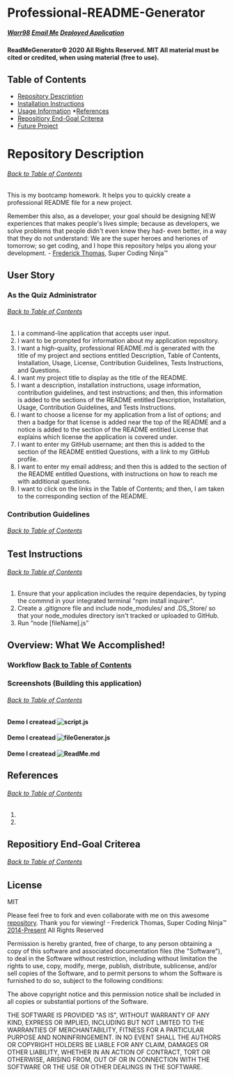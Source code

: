 # Professional-README-Generator
  ##### [Warr98](https://github.com/Warr98) [Email Me](hhuarun@gmail.com) [Deployed Application](https://www.youtube.com/channel/UCzyohHEJNSqklS1bwxmuVaA)
  #### ReadMeGenerator© 2020 All Rights Reserved.  MIT All material must be cited or credited, when using material (free to use).
  
  ## Table of Contents
  * [Repository Description](#Repository-Description)
  * [Installation Instructions](#Install)
  * [Usage Information](#Usage)
  *[References](#Ref)
  * [Repositiory End-Goal Criterea](#Criterea)
  * [Future Project](#Future-Project)
  
  # Repository Description
  ###### [Back to Table of Contents](#Table-of-Contents)
  This is my bootcamp homework. It helps you to quickly create a professional README file for a new project.
  
  Remember this also, as a developer, your goal should be designing NEW experiences that makes people's lives simple; because as developers, we solve problems that people didn't even knew they had- even better, in a way that they do not understand: We are the super heroes and heriones of tomorrow; so get coding, and I hope this repository helps you along your development. - [Frederick Thomas](https://www.linkedin.com/in/discoverfrederickthomas/), Super Coding Ninja™
  
  ## User Story
  ### As the Quiz Administrator
  ###### [Back to Table of Contents](#Table-of-Contents)
  1.   I a command-line application that accepts user input.
  2.   I want to be prompted for information about my application repository.
  3.   I want a high-quality, professional README.md is generated with the title of my project and sections entitled Description, Table of Contents, Installation, Usage, License, Contribution Guidelines, Tests Instructions, and Questions.
  4.   I want my project title to display as the title of the README.
  5.   I want a description, installation instructions, usage information, contribution guidelines, and test instructions; and then, this information is added to the sections of the README entitled Description, Installation, Usage, Contribution Guidelines, and Tests Instructions.
  6.   I want to choose a license for my application from a list of options; and then a badge for that license is added near the top of the README and a notice is added to the section of the README entitled License that explains which license the application is covered under.  
  7.   I want to enter my GitHub username; ant then this is added to the section of the README entitled Questions, with a link to my GitHub profile.
  8.   I want to enter my email address; and then this is added to the section of the README entitled Questions, with instructions on how to reach me with additional questions.
  9.   I want to click on the links in the Table of Contents; and then, I am taken to the corresponding section of the README.
  
  ### Contribution Guidelines
  ###### [Back to Table of Contents](#Table-of-Contents)
  
  
  
  ## Test Instructions
  ###### [Back to Table of Contents](#Table-of-Contents)
  1.  Ensure that your application includes the require dependacies, by typing the commnd in your integrated terminal "npm install inquirer".
  2.  Create a .gitignore file and include node_modules/ and .DS_Store/ so that your node_modules directory isn't tracked or uploaded to GitHub.
  3.  Run “node [fileName].js”
  
  
  ## Overview: What We Accomplished!
  ### Workflow [Back to Table of Contents](#Table-of-Contents)
  
  
  
  ### Screenshots (Building this application)
  ###### [Back to Table of Contents](#Table-of-Contents)
  #### Demo I createad ![script.js]()
  
  #### Demo I createad ![fileGenerator.js]()
  
  #### Demo I createad ![ReadMe.md]()
  
  
  ## References
  ###### [Back to Table of Contents](#Table-of-Contents)
  1.  
  
  2.  
  
  ## Repositiory End-Goal Criterea
  ###### [Back to Table of Contents](#Table-of-Contents)
  
  
  ## License
  MIT
  
  Please feel free to fork and even collaborate with me on this awesome [repository](https://github.com/supercodingninja/CodeQuiz ).  Thank you for viewing! - Frederick Thomas, Super Coding Ninja™ [2014-Present](https://supercodingninja.github.io/) All Rights Reserved
  
  Permission is hereby granted, free of charge, to any person obtaining a copy of this software and associated documentation files (the "Software"), to deal in the Software without restriction, including without limitation the rights to use, copy, modify, merge, publish, distribute, sublicense, and/or sell copies of the Software, and to permit persons to whom the Software is furnished to do so, subject to the following conditions:
  
  The above copyright notice and this permission notice shall be included in all copies or substantial portions of the Software.
  
  THE SOFTWARE IS PROVIDED "AS IS", WITHOUT WARRANTY OF ANY KIND, EXPRESS OR IMPLIED, INCLUDING BUT NOT LIMITED TO THE WARRANTIES OF MERCHANTABILITY, FITNESS FOR A PARTICULAR PURPOSE AND NONINFRINGEMENT. IN NO EVENT SHALL THE AUTHORS OR COPYRIGHT HOLDERS BE LIABLE FOR ANY CLAIM, DAMAGES OR OTHER LIABILITY, WHETHER IN AN ACTION OF CONTRACT, TORT OR OTHERWISE, ARISING FROM, OUT OF OR IN CONNECTION WITH THE SOFTWARE OR THE USE OR OTHER DEALINGS IN THE SOFTWARE.
